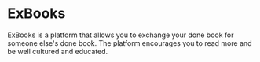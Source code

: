 # ExBooks

ExBooks is a platform that allows you to exchange your done book for someone else's done book. 
The platform encourages you to read more and be well cultured and educated.

